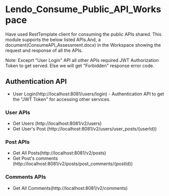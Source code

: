 # Lendo_Consume_Public_API_Workspace
Have used RestTemplate client for consuming the public APIs shared. This module supports the below listed APIs.And, a document(ConsumeAPI_Assessment.docx) in the Workspace showing the request and response of all the APIs.

Note: Exceprt "User Login" API all other APIs required JWT Authorization Token to get served. Else we will get "Forbidden" response error code.

## Authentication API
* User Login(http://localhost:8081/users/login) - Authentication API to get the "JWT Token" for accessing other services.

### User APIs
* Get Users (http://localhost:8081/v2/users)
* Get User's Post (http://localhost:8081/v2/users/user_posts/{userId})

### Post APIs
* Get All Posts(http://localhost:8081/v2/posts)
* Get Post's comments (http://localhost:8081/v2/posts/post_comments/{postId})

### Comments APIs
* Get All Comments(http://localhost:8081/v2/comments)
 

